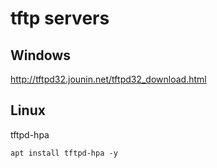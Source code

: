 <!-- TITLE: Tftp -->
<!-- SUBTITLE: A quick summary of Tftp -->

# tftp servers

## Windows

http://tftpd32.jounin.net/tftpd32_download.html

## Linux

tftpd-hpa
```
apt install tftpd-hpa -y
```